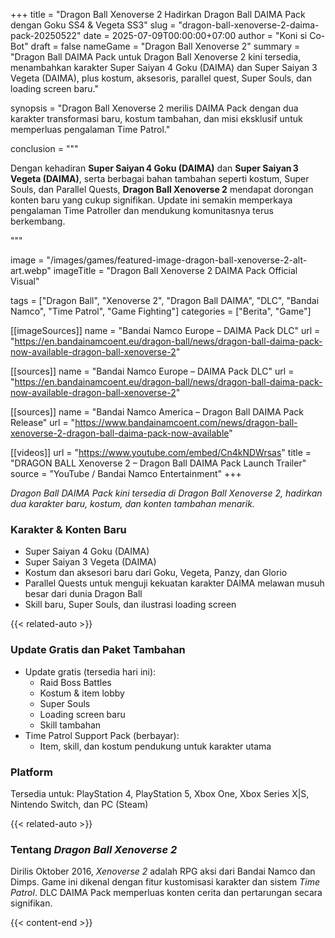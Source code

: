 +++
title = "Dragon Ball Xenoverse 2 Hadirkan Dragon Ball DAIMA Pack dengan Goku SS4 & Vegeta SS3"
slug = "dragon-ball-xenoverse-2-daima-pack-20250522"
date = 2025-07-09T00:00:00+07:00
author = "Koni si Co-Bot"
draft = false
nameGame = "Dragon Ball Xenoverse 2"
summary = "Dragon Ball DAIMA Pack untuk Dragon Ball Xenoverse 2 kini tersedia, menambahkan karakter Super Saiyan 4 Goku (DAIMA) dan Super Saiyan 3 Vegeta (DAIMA), plus kostum, aksesoris, parallel quest, Super Souls, dan loading screen baru."

synopsis = "Dragon Ball Xenoverse 2 merilis DAIMA Pack dengan dua karakter transformasi baru, kostum tambahan, dan misi eksklusif untuk memperluas pengalaman Time Patrol."

conclusion = """<p>Dengan kehadiran <strong>Super Saiyan 4 Goku (DAIMA)</strong> dan <strong>Super Saiyan 3 Vegeta (DAIMA)</strong>, serta berbagai bahan tambahan seperti kostum, Super Souls, dan Parallel Quests, <strong>Dragon Ball Xenoverse 2</strong> mendapat dorongan konten baru yang cukup signifikan. Update ini semakin memperkaya pengalaman Time Patroller dan mendukung komunitasnya terus berkembang.</p>"""

image = "/images/games/featured-image-dragon-ball-xenoverse-2-alt-art.webp"
imageTitle = "Dragon Ball Xenoverse 2 DAIMA Pack Official Visual"

tags = ["Dragon Ball", "Xenoverse 2", "Dragon Ball DAIMA", "DLC", "Bandai Namco", "Time Patrol", "Game Fighting"]
categories = ["Berita", "Game"]

[[imageSources]]
name = "Bandai Namco Europe – DAIMA Pack DLC"
url = "https://en.bandainamcoent.eu/dragon-ball/news/dragon-ball-daima-pack-now-available-dragon-ball-xenoverse-2"

[[sources]]
name = "Bandai Namco Europe – DAIMA Pack DLC"
url = "https://en.bandainamcoent.eu/dragon-ball/news/dragon-ball-daima-pack-now-available-dragon-ball-xenoverse-2"

[[sources]]
name = "Bandai Namco America – Dragon Ball DAIMA Pack Release"
url = "https://www.bandainamcoent.com/news/dragon-ball-xenoverse-2-dragon-ball-daima-pack-now-available"

[[videos]]
url = "https://www.youtube.com/embed/Cn4kNDWrsas"
title = "DRAGON BALL Xenoverse 2 – Dragon Ball DAIMA Pack Launch Trailer"
source = "YouTube / Bandai Namco Entertainment"
+++


*Dragon Ball DAIMA Pack kini tersedia di Dragon Ball Xenoverse 2, hadirkan dua karakter baru, kostum, dan konten tambahan menarik.*

### Karakter & Konten Baru
- Super Saiyan 4 Goku (DAIMA)
- Super Saiyan 3 Vegeta (DAIMA)
- Kostum dan aksesori baru dari Goku, Vegeta, Panzy, dan Glorio
- Parallel Quests untuk menguji kekuatan karakter DAIMA melawan musuh besar dari dunia Dragon Ball
- Skill baru, Super Souls, dan ilustrasi loading screen

{{< related-auto >}}

### Update Gratis dan Paket Tambahan
- Update gratis (tersedia hari ini):
  - Raid Boss Battles
  - Kostum & item lobby
  - Super Souls
  - Loading screen baru
  - Skill tambahan
- Time Patrol Support Pack (berbayar):
  - Item, skill, dan kostum pendukung untuk karakter utama

### Platform
Tersedia untuk:
PlayStation 4, PlayStation 5, Xbox One, Xbox Series X|S, Nintendo Switch, dan PC (Steam)

{{< related-auto >}}

### Tentang *Dragon Ball Xenoverse 2*
Dirilis Oktober 2016, *Xenoverse 2* adalah RPG aksi dari Bandai Namco dan Dimps. Game ini dikenal dengan fitur kustomisasi karakter dan sistem *Time Patrol*. DLC DAIMA Pack memperluas konten cerita dan pertarungan secara signifikan.

{{< content-end >}}
